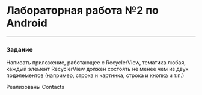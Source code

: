 <h1>Лабораторная работа №2 по Android</h1>
<hr>
<h3>Задание</h3>
<p>
  Написать приложение, работающее с RecyclerView, тематика любая, каждый элемент RecyclerView должен состоять не менее чем из двух подэлементов (например, строка и картинка, строка и кнопка и т.п.)
</p>
<p>Реализованы Contacts</p>
